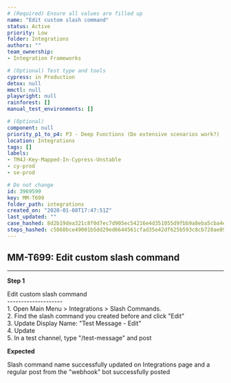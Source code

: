 ```yaml
---
# (Required) Ensure all values are filled up
name: "Edit custom slash command"
status: Active
priority: Low
folder: Integrations
authors: ""
team_ownership: 
- Integration Frameworks

# (Optional) Test type and tools
cypress: in Production
detox: null
mmctl: null
playwright: null
rainforest: []
manual_test_environments: []

# (Optional)
component: null
priority_p1_to_p4: P3 - Deep Functions (Do extensive scenarios work?)
location: Integrations
tags: []
labels: 
- TM4J-Key-Mapped-In-Cypress-Unstable
- cy-prod
- se-prod

# Do not change
id: 3969599
key: MM-T699
folder_path: integrations
created_on: "2020-01-08T17:47:51Z"
last_updated: ""
case_hashed: 8d2b19dea321c8f0d7ec7d905ec54216e4d351055d9fbb9a8eba5cba4e7d4a77f9d2ce61c41adf058b861f4ea5808578
steps_hashed: c5868bce49001b5dd29ed6644561cfad35e42df625b593c8cb728ae09cde276b37331c2ebbc367c5c32639cd6fdb6e73
---
```


## MM-T699: Edit custom slash command

---

**Step 1**

Edit custom slash command\
\--------------------\
1\. Open Main Menu > Integrations > Slash Commands.\
2\. Find the slash command you created before and click "Edit"\
3\. Update Display Name: "Test Message - Edit"\
4\. Update\
5\. In a test channel, type "/test-message" and post

**Expected**

Slash command name successfully updated on Integrations page and a regular post from the "webhook" bot successfully posted
